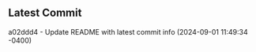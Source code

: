 
## Latest Commit
a02ddd4 - Update README with latest commit info (2024-09-01 11:49:34 -0400) <Yunxi-Zhou>
